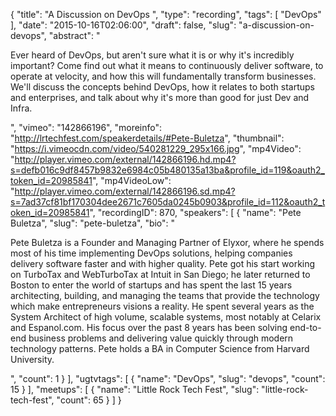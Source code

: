 {
  "title": "A Discussion on DevOps ",
  "type": "recording",
  "tags": [
    "DevOps"
  ],
  "date": "2015-10-16T02:06:00",
  "draft": false,
  "slug": "a-discussion-on-devops",
  "abstract": "<p>Ever heard of DevOps, but aren't sure what it is or why it's incredibly important? Come find out what it means to continuously deliver software, to operate at velocity, and how this will fundamentally transform businesses. We'll discuss the concepts behind DevOps, how it relates to both startups and enterprises, and talk about why it's more than good for just Dev and Infra.</p>",
  "vimeo": "142866196",
  "moreinfo": "http://lrtechfest.com/speakerdetails/#Pete-Buletza",
  "thumbnail": "https://i.vimeocdn.com/video/540281229_295x166.jpg",
  "mp4Video": "http://player.vimeo.com/external/142866196.hd.mp4?s=defb016c9df8457b9832e6984c05b480135a13ba&profile_id=119&oauth2_token_id=20985841",
  "mp4VideoLow": "http://player.vimeo.com/external/142866196.sd.mp4?s=7ad37cf81bf170304dee2671c7605da0245b0903&profile_id=112&oauth2_token_id=20985841",
  "recordingID": 870,
  "speakers": [
    {
      "name": "Pete Buletza",
      "slug": "pete-buletza",
      "bio": "<p>Pete Buletza is a Founder and Managing Partner of Elyxor, where he spends most of his time implementing DevOps solutions, helping companies delivery software faster and with higher quality. Pete got his start working on TurboTax and WebTurboTax at Intuit in San Diego; he later returned to Boston to enter the world of startups and has spent the last 15 years architecting, building, and managing the teams that provide the technology which make entrepreneurs visions a reality. He spent several years as the System Architect of high volume, scalable systems, most notably at Celarix and Espanol.com. His focus over the past 8 years has been solving end-to-end business problems and delivering value quickly through modern technology patterns. Pete holds a BA in Computer Science from Harvard University.</p>",
      "count": 1
    }
  ],
  "ugtvtags": [
    {
      "name": "DevOps",
      "slug": "devops",
      "count": 15
    }
  ],
  "meetups": [
    {
      "name": "Little Rock Tech Fest",
      "slug": "little-rock-tech-fest",
      "count": 65
    }
  ]
}